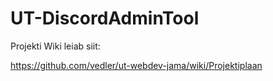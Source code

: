 # UT-DiscordAdminTool

Projekti Wiki leiab siit:

https://github.com/vedler/ut-webdev-jama/wiki/Projektiplaan
